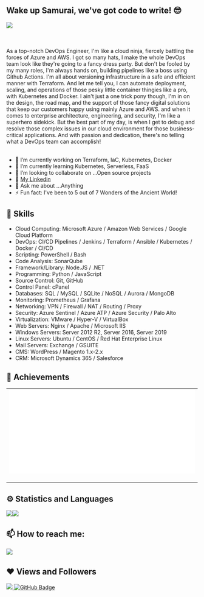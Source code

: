 
## Wake up Samurai, we've got code to write! 😎
<p>
  <img src="https://i.kym-cdn.com/photos/images/newsfeed/001/501/702/c94.gif">
</p>
<br>
<br>
As a top-notch DevOps Engineer, I'm like a cloud ninja, fiercely battling the forces of Azure and AWS. I got so many hats, I make the whole DevOps team look like they're going to a fancy dress party. But don't be fooled by my many roles, I'm always hands on, building pipelines like a boss using Github Actions. I'm all about versioning infrastructure in a safe and efficient manner with Terraform. And let me tell you, I can automate deployment, scaling, and operations of those pesky little container thingies like a pro, with Kubernetes and Docker.
I ain't just a one trick pony though, I'm in on the design, the road map, and the support of those fancy digital solutions that keep our customers happy using mainly Azure and AWS. and when it comes to enterprise architecture, engineering, and security, I'm like a superhero sidekick. But the best part of my day, is when I get to debug and resolve those complex issues in our cloud environment for those business-critical applications. And with passion and dedication, there's no telling what a DevOps team can accomplish!
<br>
<br>

- 🔭 I’m currently working on Terraform, IaC, Kubernetes, Docker
- 🌱 I’m currently learning Kubernetes, Serverless, FaaS
- 👯 I’m looking to collaborate on ...Open source projects
- 📃 [My Linkedin](https://www.linkedin.com/in/russellbagby)
- 💬 Ask me about ...Anything
- ⚡ Fun fact: I've been to 5 out of 7 Wonders of the Ancient World! <br>


## 🚀 Skills
- Cloud Computing: Microsoft Azure / Amazon Web Services / Google Cloud Platform  
- DevOps: CI/CD Pipelines / Jenkins / Terraform / Ansible / Kubernetes / Docker / CI/CD  
- Scripting: PowerShell / Bash  
- Code Analysis: SonarQube  
- Framework/Library: Node.JS / .NET  
- Programming: Python / JavaScript  
- Source Control: Git, GitHub  
- Control Panel: cPanel  
- Databases: SQL / MySQL / SQLite / NoSQL / Aurora / MongoDB  
- Monitoring: Prometheus / Grafana  
- Networking: VPN / Firewall / NAT / Routing / Proxy  
- Security: Azure Sentinel / Azure ATP / Azure Security / Palo Alto  
- Virtualization: VMware / Hyper-V / VirtualBox  
- Web Servers: Nginx / Apache / Microsoft IIS  
- Windows Servers: Server 2012 R2, Server 2016, Server 2019  
- Linux Servers: Ubuntu / CentOS / Red Hat Enterprise Linux  
- Mail Servers: Exchange / GSUITE  
- CMS: WordPress / Magento 1.x-2.x  
- CRM: Microsoft Dynamics 365 / Salesforce  

## :tada: Achievements
<table>
  <td align="center">
      <img src="https://github.com/lowlighter/lowlighter/blob/master/metrics.plugin.achievements.compact.svg">
    <img width="900" height="1" alt="">
  </td>
</table>

## ⚙ Statistics and Languages 
<img width="50%" src="https://github-readme-stats.vercel.app/api?username=faraday23&show_icons=true&theme=tokyonight"><img width="40%" src="https://github-readme-stats.vercel.app/api/top-langs/?username=faraday23&layout=compact&theme=tokyonight"> <br>

## 📫 How to reach me:
<p align='left'>
  
<a href = "www.linkedin.com/in/russellbagby"><img src="https://img.icons8.com/cute-clipart/45/000000/linkedin.png"/></a>

</p>

## ❤ Views and Followers
<a href="https://github.com/faraday23/github-profile-views-counter">
    <img src="https://komarev.com/ghpvc/?username=faraday23">
</a>
<a href="https://github.com/faraday23?tab=followers"><img src="https://img.shields.io/github/followers/faraday23?label=Followers&style=social" alt="GitHub Badge"></a>
